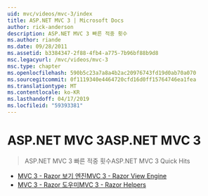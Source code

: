 ```yaml
---
uid: mvc/videos/mvc-3/index
title: ASP.NET MVC 3 | Microsoft Docs
author: rick-anderson
description: ASP.NET MVC 3 빠른 적중 횟수
ms.author: riande
ms.date: 09/28/2011
ms.assetid: b3384347-2f88-4fb4-a775-7b96bf88b9d8
msc.legacyurl: /mvc/videos/mvc-3
msc.type: chapter
ms.openlocfilehash: 590b5c23a7a8a4b2ac20976743fd19d0ab70a070
ms.sourcegitcommit: 0f1119340e4464720cfd16d0ff15764746ea1fea
ms.translationtype: MT
ms.contentlocale: ko-KR
ms.lasthandoff: 04/17/2019
ms.locfileid: "59393381"
---
```

# <a name="aspnet-mvc-3"></a><span data-ttu-id="50139-103">ASP.NET MVC 3</span><span class="sxs-lookup"><span data-stu-id="50139-103">ASP.NET MVC 3</span></span>

> <span data-ttu-id="50139-104">ASP.NET MVC 3 빠른 적중 횟수</span><span class="sxs-lookup"><span data-stu-id="50139-104">ASP.NET MVC 3 Quick Hits</span></span>


- [<span data-ttu-id="50139-105">MVC 3 - Razor 보기 엔진</span><span class="sxs-lookup"><span data-stu-id="50139-105">MVC 3 - Razor View Engine</span></span>](mvc-3-razor-view-engine.md)
- [<span data-ttu-id="50139-106">MVC 3 - Razor 도우미</span><span class="sxs-lookup"><span data-stu-id="50139-106">MVC 3 - Razor Helpers</span></span>](mvc-3-razor-helpers.md)
